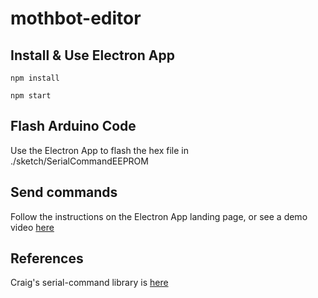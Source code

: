 # mothbot-editor


## Install & Use Electron App

```npm install```

```npm start```

## Flash Arduino Code

Use the Electron App to flash the hex file in ./sketch/SerialCommandEEPROM

## Send commands

Follow the instructions on the Electron App landing page, or see a demo video [here](
https://youtu.be/c188zdAZL4c)

## References

Craig's serial-command library is [here](https://github.com/p-v-o-s/Arduino-SerialCommand)


